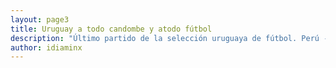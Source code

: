 ```yaml
---
layout: page3
title: Uruguay a todo candombe y atodo fútbol
description: "Último partido de la selección uruguaya de fútbol. Perú - Uruguay en Lima, Perú."
author: idiaminx
---
```

